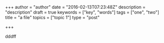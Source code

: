 +++
author = "author"
date = "2016-02-13T07:23:48Z"
description = "description"
draft = true
keywords = ["key", "words"]
tags = ["one", "two"]
title = "a file"
topics = ["topic 1"]
type = "post"

+++
dddff
